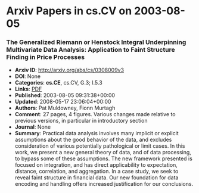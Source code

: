 # Arxiv Papers in cs.CV on 2003-08-05
### The Generalized Riemann or Henstock Integral Underpinning Multivariate Data Analysis: Application to Faint Structure Finding in Price Processes
- **Arxiv ID**: http://arxiv.org/abs/cs/0308009v3
- **DOI**: None
- **Categories**: **cs.CE**, cs.CV, G.3; I.5.3
- **Links**: [PDF](http://arxiv.org/pdf/cs/0308009v3)
- **Published**: 2003-08-05 09:31:38+00:00
- **Updated**: 2008-05-17 23:06:04+00:00
- **Authors**: Pat Muldowney, Fionn Murtagh
- **Comment**: 27 pages, 4 figures. Various changes made relative to previous
  versions, in particular in introductory section
- **Journal**: None
- **Summary**: Practical data analysis involves many implicit or explicit assumptions about the good behavior of the data, and excludes consideration of various potentially pathological or limit cases. In this work, we present a new general theory of data, and of data processing, to bypass some of these assumptions. The new framework presented is focused on integration, and has direct applicability to expectation, distance, correlation, and aggregation. In a case study, we seek to reveal faint structure in financial data. Our new foundation for data encoding and handling offers increased justification for our conclusions.



